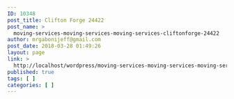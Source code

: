 ```yaml
---
ID: 10348
post_title: Clifton Forge 24422
post_name: >
  moving-services-moving-services-moving-services-cliftonforge-24422
author: mrgabonijeff@gmail.com
post_date: 2018-03-28 01:49:26
layout: page
link: >
  http://localhost/wordpress/moving-services-moving-services-moving-services-cliftonforge-24422/
published: true
tags: [ ]
categories: [ ]
---
```

